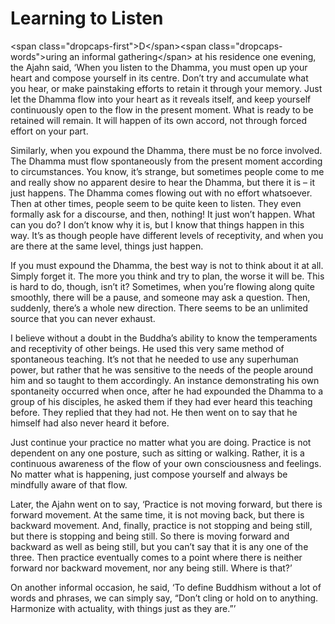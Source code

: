 Learning to Listen
==================

\<span class="dropcaps-first"\>D\</span\>\<span
class="dropcaps-words"\>uring an informal gathering\</span\> at his
residence one evening, the Ajahn said, ‘When you listen to the Dhamma,
you must open up your heart and compose yourself in its centre. Don’t
try and accumulate what you hear, or make painstaking efforts to retain
it through your memory. Just let the Dhamma flow into your heart as it
reveals itself, and keep yourself continuously open to the flow in the
present moment. What is ready to be retained will remain. It will happen
of its own accord, not through forced effort on your part.

Similarly, when you expound the Dhamma, there must be no force involved.
The Dhamma must flow spontaneously from the present moment according to
circumstances. You know, it’s strange, but sometimes people come to me
and really show no apparent desire to hear the Dhamma, but there it is –
it just happens. The Dhamma comes flowing out with no effort whatsoever.
Then at other times, people seem to be quite keen to listen. They even
formally ask for a discourse, and then, nothing! It just won’t happen.
What can you do? I don’t know why it is, but I know that things happen
in this way. It’s as though people have different levels of receptivity,
and when you are there at the same level, things just happen.

If you must expound the Dhamma, the best way is not to think about it at
all. Simply forget it. The more you think and try to plan, the worse it
will be. This is hard to do, though, isn’t it? Sometimes, when you’re
flowing along quite smoothly, there will be a pause, and someone may ask
a question. Then, suddenly, there’s a whole new direction. There seems
to be an unlimited source that you can never exhaust.

I believe without a doubt in the Buddha’s ability to know the
temperaments and receptivity of other beings. He used this very same
method of spontaneous teaching. It’s not that he needed to use any
superhuman power, but rather that he was sensitive to the needs of the
people around him and so taught to them accordingly. An instance
demonstrating his own spontaneity occurred when once, after he had
expounded the Dhamma to a group of his disciples, he asked them if they
had ever heard this teaching before. They replied that they had not. He
then went on to say that he himself had also never heard it before.

Just continue your practice no matter what you are doing. Practice is
not dependent on any one posture, such as sitting or walking. Rather, it
is a continuous awareness of the flow of your own consciousness and
feelings. No matter what is happening, just compose yourself and always
be mindfully aware of that flow.

Later, the Ajahn went on to say, ‘Practice is not moving forward, but
there is forward movement. At the same time, it is not moving back, but
there is backward movement. And, finally, practice is not stopping and
being still, but there is stopping and being still. So there is moving
forward and backward as well as being still, but you can’t say that it
is any one of the three. Then practice eventually comes to a point where
there is neither forward nor backward movement, nor any being still.
Where is that?’

On another informal occasion, he said, ‘To define Buddhism without a lot
of words and phrases, we can simply say, “Don’t cling or hold on to
anything. Harmonize with actuality, with things just as they are.”’

